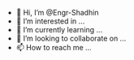 - 👋 Hi, I’m @Engr-Shadhin
- 👀 I’m interested in ...
- 🌱 I’m currently learning ...
- 💞️ I’m looking to collaborate on ...
- 📫 How to reach me ...

<!---
Engr-Shadhin/Engr-Shadhin is a ✨ special ✨ repository because its `README.md` (this file) appears on your GitHub profile.
You can click the Preview link to take a look at your changes.
--->
